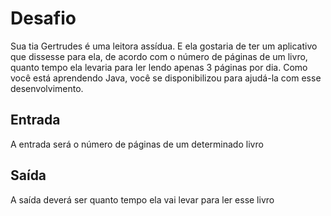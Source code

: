 # Desafio
Sua tia Gertrudes é uma leitora assídua. E ela gostaria de ter um aplicativo que dissesse para ela, de acordo com o número de páginas de um livro, quanto tempo ela levaria para ler lendo apenas 3 páginas por dia. Como você está aprendendo Java, você se disponibilizou para ajudá-la com esse desenvolvimento.

## Entrada
A entrada será o número de páginas de um determinado livro

## Saída
A saída deverá ser quanto tempo ela vai levar para ler esse livro